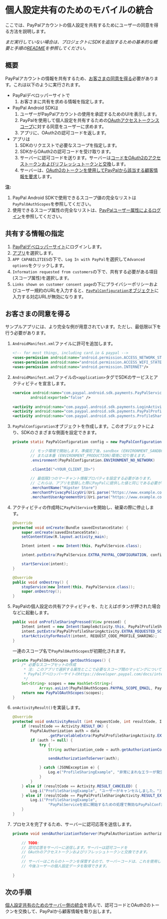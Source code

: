 個人設定共有のためのモバイルの統合
==================================

ここでは、PayPalアカウントの個人設定を共有するためにユーザーの同意を得る方法を説明します。

_まだ実行していない場合は、プロジェクトにSDKを追加するための基本的な概要と手順の[README](README.md)を参照してください。_


概要
--------

PayPalアカウントの情報を共有するため、[お客さまの同意を得る](#obtain-customer-consent)必要があります。これは以下のように実行されます。

* PayPalデベロッパーサイトで
    1. お客さまに共有を求める情報を指定します。
* PayPal Android SDKは
    1. ユーザーがPayPalアカウントの使用を承認するためのUIを表示します。
    2. PayPalを使用して個人設定を共有するための[OAuthアクセストークンスコープ](http://tools.ietf.org/html/rfc6749#page-23)に対する同意をユーザーに求めます。
    3. アプリに、OAuth2の認可コードを返します。
* アプリは
    1. SDKのリクエストで必要なスコープを指定します。
    2. SDKからOAuth2の認可コードを受け取ります。
    3. サーバーに認可コードを送ります。サーバーは[コードをOAuth2のアクセストークンおよびリフレッシュトークンと交換](profile_sharing_server.md#obtain-oauth2-tokens)します。
    4. サーバーは、[OAuth2のトークンを使用してPayPalから該当する顧客情報を要求](profile_sharing_server.md)します。

**注:**  
1. PayPal Android SDKで使用できるスコープ値の完全なリストは`PayPalOAuthScopes`を参照してください。  
2. 使用できるスコープ属性の完全なリストは、[PayPalユーザー属性によるログイン](https://developer.paypal.com/docs/integration/direct/identity/attributes/)を参照してください。


共有する情報の指定
---------------------------------------

1. [PayPalデベロッパーサイト](https://developer.paypal.com)にログインします。
2. [アプリ](https://developer.paypal.com/webapps/developer/applications/myapps)を選択します。
3. `APP CAPABILITIES`の下で、`Log In with PayPal`を選択して`Advanced options`をクリックします。
4. `Information requested from customers`の下で、共有する必要がある項目(スコープ属性)を選択します。
5. `Links shown on customer consent page`の下にプライバシーポリシーおよびユーザー規約のURLを入力すると、[`PayPalConfiguration`オブジェクト](#obtain-customer-consent)に入力する対応URLが無効になります。


お客さまの同意を得る
-----------------------

サンプルアプリには、より完全な例が用意されています。ただし、最低限以下を行う必要があります。

1. `AndroidManifest.xml`ファイルに許可を追加します。
    ```xml   
    <!-- for most things, including card.io & paypal -->
    <uses-permission android:name="android.permission.ACCESS_NETWORK_STATE"/>
    <uses-permission android:name="android.permission.ACCESS_WIFI_STATE"/>
    <uses-permission android:name="android.permission.INTERNET"/>
    ```
    
1. `AndroidManifest.xml`ファイルの`<application>`タグでSDKのサービスとアクティビティを宣言します。
    ```xml
    <service android:name="com.paypal.android.sdk.payments.PayPalService"
            android:exported="false" />
        
    <activity android:name="com.paypal.android.sdk.payments.LoginActivity" />
    <activity android:name="com.paypal.android.sdk.payments.PayPalProfileSharingActivity" />
    <activity android:name="com.paypal.android.sdk.payments.ProfileSharingConsentActivity" />
    ```

1. `PayPalConfiguration`オブジェクトを作成します。このオブジェクトにより、SDKのさまざまな側面を設定できます。

	```java
	private static PayPalConfiguration config = new PayPalConfiguration()

			// モック環境で開始します。準備完了後、sandbox (ENVIRONMENT_SANDBOX)
			// または本番 (ENVIRONMENT_PRODUCTION)環境に切り替えます。
            .environment(PayPalConfiguration.ENVIRONMENT_NO_NETWORK)

            .clientId("<YOUR_CLIENT_ID>")
            
            // 最低限3つのマーチャント情報プロパティを設定する必要があります。
    		// これらは、アプリを登録した際にPayPalに提供した値と同じである必要があります。
            .merchantName("Hipster Store")
            .merchantPrivacyPolicyUri(Uri.parse("https://www.example.com/privacy"))
            .merchantUserAgreementUri(Uri.parse("https://www.example.com/legal"));
	```

2. アクティビティの作成時に`PayPalService`を開始し、破棄の際に停止します。

    ```java
    @Override
    protected void onCreate(Bundle savedInstanceState) {
        super.onCreate(savedInstanceState);
        setContentView(R.layout.activity_main);

        Intent intent = new Intent(this, PayPalService.class);

        intent.putExtra(PayPalService.EXTRA_PAYPAL_CONFIGURATION, config);

        startService(intent);
    }

    @Override
    public void onDestroy() {
        stopService(new Intent(this, PayPalService.class));
        super.onDestroy();
    }
    ```

3. PayPalの個人設定の共有アクティビティを、たとえばボタンが押された場合などに起動します。

    ```java
    public void onProfileSharingPressed(View pressed) {
        Intent intent = new Intent(SampleActivity.this, PayPalProfileSharingActivity.class);
        intent.putExtra(PayPalProfileSharingActivity.EXTRA_REQUESTED_SCOPES, getOauthScopes());
        startActivityForResult(intent, REQUEST_CODE_PROFILE_SHARING);
    }
    ```
    
    一連のスコープ名で`PayPalOAuthScopes`が初期化されます。
    
    ```java
    private PayPalOAuthScopes getOauthScopes() {
        /* 必要なスコープセットの作成
         * 注: このアプリで選択する属性とここで必要なスコープ間のマッピングについては、
         * PayPalデベロッパーサイトのhttps://developer.paypal.com/docs/integration/direct/identity/attributes/を参照してください。
         */
        Set<String> scopes = new HashSet<String>(
                Arrays.asList(PayPalOAuthScopes.PAYPAL_SCOPE_EMAIL, PayPalOAuthScopes.PAYPAL_SCOPE_ADDRESS) );
        return new PayPalOAuthScopes(scopes);
    }
    ```

4. `onActivityResult()`を実装します。

    ```java
    @Override
    protected void onActivityResult (int requestCode, int resultCode, Intent data) {
        if (resultCode == Activity.RESULT_OK) {
            PayPalAuthorization auth = data
                    .getParcelableExtra(PayPalProfileSharingActivity.EXTRA_RESULT_AUTHORIZATION);
            if (auth != null) {
                try {
                    String authorization_code = auth.getAuthorizationCode();

                    sendAuthorizationToServer(auth);

                } catch (JSONException e) {
                    Log.e("ProfileSharingExample", "非常にまれなエラーが発生しました: ", e);
                }
            }
        } else if (resultCode == Activity.RESULT_CANCELED) {
            Log.i("ProfileSharingExample", "ユーザーがキャンセルしました。");
        } else if (resultCode == PayPalProfileSharingActivity.RESULT_EXTRAS_INVALID) {
            Log.i("ProfileSharingExample",
                    "PayPalServiceを前に開始するための処理で無効なPayPalConfigurationが含まれていた可能性があります。ドキュメントを参照してください。");
        }
    }
    ```

5. プロセスを完了するため、サーバーに認可応答を送信します。

    ```java
    private void sendAuthorizationToServer(PayPalAuthorization authorization) {
        
        // TODO:
        // 認可応答をサーバーに送信します。サーバーは認可コードを
        // OAuthのアクセストークンおよびリフレッシュトークンと交換できます。
        //
        // サーバーはこれらのトークンを保管するので、サーバーコードは、これを使用して、
        // 今後ユーザーの個人設定データを取得できます。
        
    }
    ```


次の手順
----------
[個人設定共有のためのサーバー側の統合](profile_sharing_server.md)を読んで、認可コードとOAuth2のトークンを交換して、PayPalから顧客情報を取り出します。
